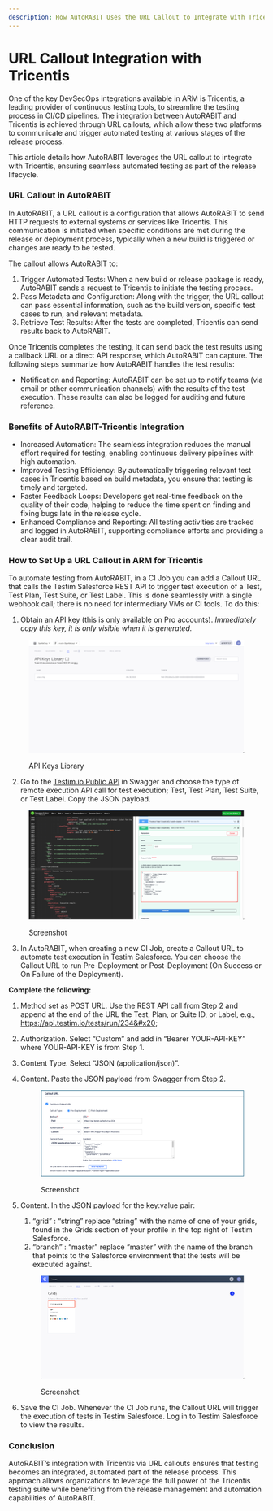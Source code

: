 ```yaml
---
description: How AutoRABIT Uses the URL Callout to Integrate with Tricentis
---
```


# URL Callout Integration with Tricentis

One of the key DevSecOps integrations available in ARM is Tricentis, a leading provider of continuous testing tools, to streamline the testing process in CI/CD pipelines. The integration between AutoRABIT and Tricentis is achieved through URL callouts, which allow these two platforms to communicate and trigger automated testing at various stages of the release process.&#x20;

This article details how AutoRABIT leverages the URL callout to integrate with Tricentis, ensuring seamless automated testing as part of the release lifecycle.&#x20;

### **URL Callout in AutoRABIT**&#x20;

In AutoRABIT, a URL callout is a configuration that allows AutoRABIT to send HTTP requests to external systems or services like Tricentis. This communication is initiated when specific conditions are met during the release or deployment process, typically when a new build is triggered or changes are ready to be tested.&#x20;

The callout allows AutoRABIT to:&#x20;

1. Trigger Automated Tests: When a new build or release package is ready, AutoRABIT sends a request to Tricentis to initiate the testing process.&#x20;
2. Pass Metadata and Configuration: Along with the trigger, the URL callout can pass essential information, such as the build version, specific test cases to run, and relevant metadata.&#x20;
3. Retrieve Test Results: After the tests are completed, Tricentis can send results back to AutoRABIT.&#x20;

Once Tricentis completes the testing, it can send back the test results using a callback URL or a direct API response, which AutoRABIT can capture. The following steps summarize how AutoRABIT handles the test results:&#x20;

* Notification and Reporting: AutoRABIT can be set up to notify teams (via email or other communication channels) with the results of the test execution. These results can also be logged for auditing and future reference.&#x20;

### Benefits of AutoRABIT-Tricentis Integration&#x20;

* Increased Automation: The seamless integration reduces the manual effort required for testing, enabling continuous delivery pipelines with high automation.&#x20;
* Improved Testing Efficiency: By automatically triggering relevant test cases in Tricentis based on build metadata, you ensure that testing is timely and targeted.&#x20;
* Faster Feedback Loops: Developers get real-time feedback on the quality of their code, helping to reduce the time spent on finding and fixing bugs late in the release cycle.&#x20;
* Enhanced Compliance and Reporting: All testing activities are tracked and logged in AutoRABIT, supporting compliance efforts and providing a clear audit trail.&#x20;

### How to Set Up a URL Callout in ARM for Tricentis

To automate testing from AutoRABIT, in a CI Job you can add a Callout URL that calls the Testim Salesforce REST API to trigger test execution of a Test, Test Plan, Test Suite, or Test Label. This is done seamlessly with a single webhook call; there is no need for intermediary VMs or CI tools. To do this:&#x20;

1. Obtain an API key (this is only available on Pro accounts). _Immediately copy this key, it is only visible when it is generated._&#x20;

<figure><img src="../../../.gitbook/assets/image (2).png" alt=""><figcaption><p>API Keys Library</p></figcaption></figure>

2. Go to the [Testim.io Public API](https://editor.swagger.io/?url=https://raw.githubusercontent.com/testimio/public-openapi/main/api.yaml) in Swagger and choose the type of remote execution API call for test execution; Test, Test Plan, Test Suite, or Test Label. Copy the JSON payload.&#x20;

<figure><img src="../../../.gitbook/assets/image (1) (1).png" alt=""><figcaption><p>Screenshot</p></figcaption></figure>

3. In AutoRABIT, when creating a new CI Job, create a Callout URL to automate test execution in Testim Salesforce. You can choose the Callout URL to run Pre-Deployment or Post-Deployment (On Success or On Failure of the Deployment).

**Complete the following:**&#x20;

1. Method set as POST URL. Use the REST API call from Step 2 and append at the end of the URL the Test, Plan, or Suite ID, or Label, e.g., https://api.testim.io/tests/run/234&#x20;
2. Authorization. Select “Custom” and add in “Bearer YOUR-API-KEY” where YOUR-API-KEY is from Step 1.&#x20;
3. Content Type. Select “JSON (application/json)”.
4.  Content. Paste the JSON payload from Swagger from Step 2.



    <figure><img src="../../../.gitbook/assets/image (2) (1).png" alt=""><figcaption><p>Screenshot</p></figcaption></figure>
5.  Content. In the JSON payload for the key:value pair:

    1. “grid” : “string” replace “string” with the name of one of your grids, found in the Grids section of your profile in the top right of Testim Salesforce.
    2. “branch” : “master” replace “master” with the name of the branch that points to the Salesforce environment that the tests will be executed against.

    <figure><img src="../../../.gitbook/assets/image (3).png" alt=""><figcaption><p>Screenshot</p></figcaption></figure>
6. &#x20;Save the CI Job. Whenever the CI Job runs, the Callout URL will trigger the execution of tests in Testim Salesforce. Log in to Testim Salesforce to view the results.&#x20;

### Conclusion&#x20;

AutoRABIT’s integration with Tricentis via URL callouts ensures that testing becomes an integrated, automated part of the release process. This approach allows organizations to leverage the full power of the Tricentis testing suite while benefiting from the release management and automation capabilities of AutoRABIT. &#x20;

&#x20;
